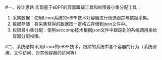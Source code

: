 #一、设计思路
实现基于eBPF的容器跟踪工具和权限最小集分配工具：
1.  采集数据：使用Linux系统的eBPF技术对容器进行筛选跟踪与数据采集。
2.  数据存储：将采集获得的数据按一定格式存储到json文件中。
3.  权限最小集分配：使用seccomp技术根据json文件中跟踪到的系统调用来给容器分配权限。

#二、系统结构
利用Linux的eBPF技术，跟踪的系统中各个容器的行为（系统调用、文件访问、对其他容器的访问等）